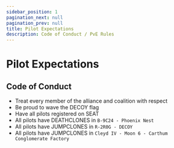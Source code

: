 ```yaml
---
sidebar_position: 1
pagination_next: null
pagination_prev: null
title: Pilot Expectations
description: Code of Conduct / PvE Rules
---
```


# Pilot Expectations

## Code of Conduct
- Treat every member of the alliance and coalition with respect
- Be proud to wave the DECOY flag
- Have all pilots registered on SEAT
- All pilots have DEATHCLONES in `B-9C24 - Phoenix Nest`
- All pilots have JUMPCLONES in `R-2R0G - DECOY`
- All pilots have JUMPCLONES in `Cleyd IV - Moon 6 - Carthum Conglomerate Factory`
